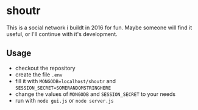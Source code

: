 # shoutr

This is a social network i buildt in 2016 for fun. Maybe someone will find it useful, or I'll continue with it's development.

## Usage

* checkout the repository
* create the file `.env`
* fill it with `MONGODB=localhost/shoutr` and `SESSION_SECRET=SOMERANDOMSTRINGHERE`
* change the values of `MONGODB` and `SESSION_SECRET` to your needs
* run with `node gui.js` or `node server.js`

